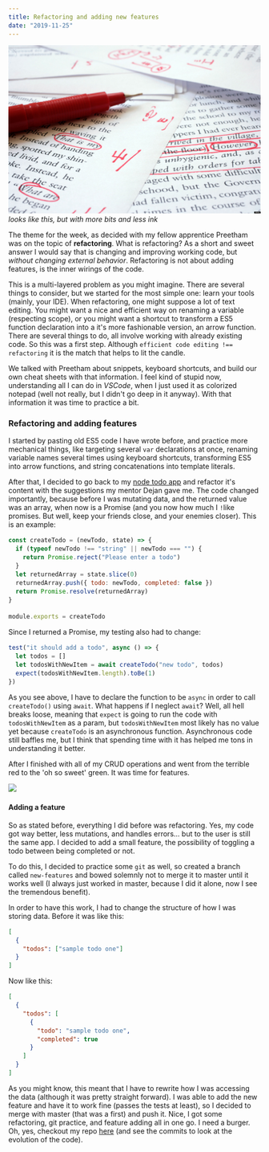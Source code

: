 ```yaml
---
title: Refactoring and adding new features
date: "2019-11-25"
---
```


![](../images/book-proofreading.jpg)
_looks like this, but with more bits and less ink_

The theme for the week, as decided with my fellow apprentice Preetham was on the topic of **refactoring**. What is refactoring? As a short and sweet answer I would say that is changing and improving working code, but _without changing external behavior_. Refactoring is not about adding features, is the inner wirings of the code.

This is a multi-layered problem as you might imagine. There are several things to consider, but we started for the most simple one: learn your tools (mainly, your IDE). When refactoring, one might suppose a lot of text editing. You might want a nice and efficient way on renaming a variable (respecting scope), or you might want a shortcut to transform a ES5 function declaration into a it's more fashionable version, an arrow function. There are several things to do, all involve working with already existing code. So this was a first step. Although `efficient code editing !== refactoring` it is the match that helps to lit the candle.

We talked with Preetham about snippets, keyboard shortcuts, and build our own cheat sheets with that information. I feel kind of stupid now, understanding all I can do in _VSCode_, when I just used it as colorized notepad (well not really, but I didn't go deep in it anyway). With that information it was time to practice a bit.

### Refactoring and adding features

I started by pasting old ES5 code I have wrote before, and practice more mechanical things, like targeting several `var` declarations at once, renaming variable names several times using keyboard shortcuts, transforming ES5 into arrow functions, and string concatenations into template literals.

After that, I decided to go back to my [node todo app](https://github.com/Ceheiss/node-todo-app) and refactor it's content with the suggestions my mentor Dejan gave me. The code changed importantly, because before I was mutating data, and the returned value was an array, when now is a Promise (and you now how much I `!`like promises. But well, keep your friends close, and your enemies closer). This is an example:

```javascript
const createTodo = (newTodo, state) => {
  if (typeof newTodo !== "string" || newTodo === "") {
    return Promise.reject("Please enter a todo")
  }
  let returnedArray = state.slice(0)
  returnedArray.push({ todo: newTodo, completed: false })
  return Promise.resolve(returnedArray)
}

module.exports = createTodo
```

Since I returned a Promise, my testing also had to change:

```javascript
test("it should add a todo", async () => {
  let todos = []
  let todosWithNewItem = await createTodo("new todo", todos)
  expect(todosWithNewItem.length).toBe(1)
})
```

As you see above, I have to declare the function to be `async` in order to call `createTodo()` using `await`. What happens if I neglect `await`? Well, all hell breaks loose, meaning that `expect` is going to run the code with `todosWithNewItem` as a param, but `todosWithNewItem` most likely has no value yet because `createTodo` is an asynchronous function. Asynchronous code still baffles me, but I think that spending time with it has helped me tons in understanding it better.

After I finished with all of my CRUD operations and went from the terrible red to the 'oh so sweet' green. It was time for features.

![](https://automationpanda.files.wordpress.com/2017/10/new-feature.png)

#### Adding a feature

So as stated before, everything I did before was refactoring. Yes, my code got way better, less mutations, and handles errors... but to the user is still the same app. I decided to add a small feature, the possibility of toggling a todo between being completed or not.

To do this, I decided to practice some `git` as well, so created a branch called `new-features` and bowed solemnly not to merge it to master until it works well (I always just worked in master, because I did it alone, now I see the tremendous benefit).

In order to have this work, I had to change the structure of how I was storing data. Before it was like this:

```json
[
  {
    "todos": ["sample todo one"]
  }
]
```

Now like this:

```json
[
  {
    "todos": [
      {
        "todo": "sample todo one",
        "completed": true
      }
    ]
  }
]
```

As you might know, this meant that I have to rewrite how I was accessing the data (although it was pretty straight forward). I was able to add the new feature and have it to work fine (passes the tests at least), so I decided to merge with master (that was a first) and push it. Nice, I got some refactoring, git practice, and feature adding all in one go. I need a burger. Oh, yes, checkout my repo [here](https://github.com/Ceheiss/node-todo-app) (and see the commits to look at the evolution of the code).
